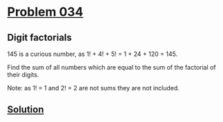 # [Problem 034](https://projecteuler.net/problem=34)
## Digit factorials

145 is a curious number, as 1! + 4! + 5! = 1 + 24 + 120 = 145.

Find the sum of all numbers which are equal to the sum of the factorial of their digits.

Note: as 1! = 1 and 2! = 2 are not sums they are not included.


[Solution](https://github.com/Gott50/ProjectEuler-Odyssey/blob/master/Project%20Euler/src/Problems/P034_Digit_factorials.java)
---
